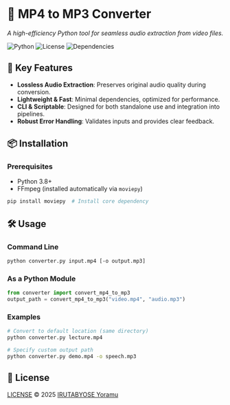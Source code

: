 # 🎵 MP4 to MP3 Converter  

*A high-efficiency Python tool for seamless audio extraction from video files.*  

![Python](https://img.shields.io/badge/Python-3.8%2B-blue) ![License](https://img.shields.io/badge/License-MIT-green) ![Dependencies](https://img.shields.io/badge/dependencies-moviepy-orange)  

## 🚀 Key Features  
- **Lossless Audio Extraction**: Preserves original audio quality during conversion.  
- **Lightweight & Fast**: Minimal dependencies, optimized for performance.  
- **CLI & Scriptable**: Designed for both standalone use and integration into pipelines.  
- **Robust Error Handling**: Validates inputs and provides clear feedback.  

## 📦 Installation  

### Prerequisites  
- Python 3.8+  
- FFmpeg (installed automatically via `moviepy`)  

```bash
pip install moviepy  # Install core dependency
```

## 🛠 Usage  

### Command Line  
```bash
python converter.py input.mp4 [-o output.mp3]  
```  

### As a Python Module  
```python
from converter import convert_mp4_to_mp3  
output_path = convert_mp4_to_mp3("video.mp4", "audio.mp3")  
```  

### Examples  
```bash
# Convert to default location (same directory)  
python converter.py lecture.mp4  

# Specify custom output path  
python converter.py demo.mp4 -o speech.mp3  
```  
## 📜 License

[LICENSE](LICENSE) © 2025 [IRUTABYOSE Yoramu](https://www.linkedin.com/in/iyoramu)

